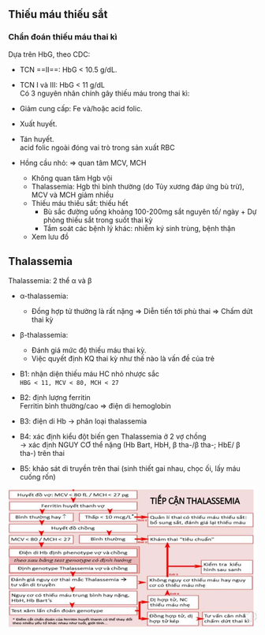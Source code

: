 ## Thiếu máu thiếu sắt  
### Chẩn đoán thiếu máu thai kì  
Dựa trên HbG, theo CDC:  
- TCN ==II==: HbG < 10.5 g/dL.    
- TCN I và III: HbG < 11 g/dL  
Có 3 nguyên nhân chính gây thiếu máu trong thai kì:   
- Giảm cung cấp: Fe và/hoặc acid folic.    
- Xuất huyết.    
- Tán huyết.  
acid folic ngoài đóng vai trò trong sản xuất RBC  
  
- Hồng cầu nhỏ: ⇒ quan tâm MCV, MCH  
	- Không quan tâm Hgb vội  
	- Thalassemia: Hgb thì bình thường (do Tủy xương đáp ứng bù trừ), MCV và MCH giảm nhiều  
	- Thiếu máu thiếu sắt: thiếu hết  
		- Bù sắc đường uống khoảng 100-200mg sắt nguyên tố/ ngày + Dự phòng thiếu sắt trong suốt thai kỳ  
		- Tầm soát các bệnh lý khác: nhiễm ký sinh trùng, bệnh thận  
	- Xem lưu đồ  
  
## Thalassemia  
Thalassemia: 2 thể α và β  
- α-thalassemia:  
	- Đồng hợp tử thường là rất nặng => Diễn tiến tới phù thai ⇒ Chấm dứt thai kỳ  
- β-thalassemia:  
	- Đánh giá mức độ thiếu máu thai kỳ.  
	- Việc quyết định KQ thai kỳ như thế nào là vấn đề của trẻ  
  
- B1: nhận diện thiếu máu HC nhỏ nhược sắc  
  `HBG < 11, MCV < 80, MCH < 27`  
- B2: định lượng ferritin  
  Ferritin bình thường/cao => điện di hemoglobin  
- B3: điện di Hb -> phân loại thalassemia  
- B4: xác định kiểu đột biến gen Thalassemia ở 2 vợ chồng  
  -> xác định NGUY CƠ thể nặng (Hb Bart, HbH, β tha-/β tha-; HbE/ β tha-) trên thai  
- B5: khảo sát di truyền trên thai (sinh thiết gai nhau, chọc ối, lấy máu cuống rốn)  
  
![So do Tiep can Thalassemia thai ki.jpeg](../../../../200%20Files/image/image/So%20do%20Tiep%20can%20Thalassemia%20thai%20ki.jpeg)